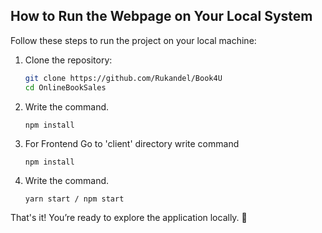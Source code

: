

## How to Run the Webpage on Your Local System

Follow these steps to run the project on your local machine:

1. Clone the repository:
   ```bash
   git clone https://github.com/Rukandel/Book4U
   cd OnlineBookSales
    ```
2. Write the command.

    ```
    npm install
    ```

3. For Frontend
   Go to 'client' directory
   write command

   ```
   npm install
   ```

4. Write the command.

    ```
    yarn start / npm start
    ```

That's it! You’re ready to explore the application locally. 🚀

